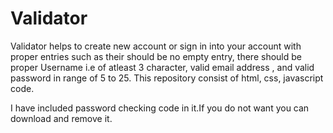 # Validator
  Validator helps to create new account or sign in into your account with proper entries such as their should be no empty entry, there should be proper Username i.e of atleast 3 character, 
  valid email address , and valid password in range of 5 to 25.
  This repository consist of html, css, javascript code.

I have included password checking code in it.If you do not want you can download and remove it. 
